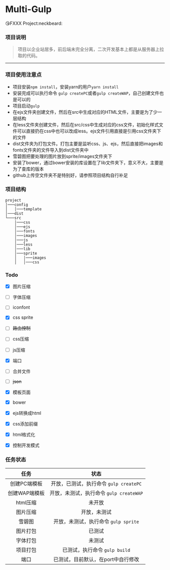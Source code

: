 # Multi-Gulp
:kissing_heart:FXXX Project:neckbeard:

### 项目说明

> 项目以企业站居多，前后端未完全分离，二次开发基本上都是从服务器上拉取的代码。

---

### 项目使用注意点

* 项目安装`npm install`，安装yarn的用户`yarn install`
* 安装完成可以执行命令 `gulp createPC`或者`gulp createWAP`，自己创建文件也是可以的
* 项目启动`gulp`
* 在ejs文件夹创建文件，然后在src中生成对应的HTML文件，主要是为了少一层结构
* 在less文件夹创建文件，然后在src/css中生成对应的css文件，初始化样式文件可以直接扔在css中也可以改成less。ejs文件引用直接是引用css文件夹下的文件
* dist文件夹为打包文件。打包主要是监听css、js、ejs，然后直接把images和fonts文件夹的文件导入到dist文件夹中
* 雪碧图把要处理的图片放到sprite/images文件夹下
* 安装了bower，通过bower安装的库设置在了lib文件夹下，意义不大，主要是为了查库的版本
* github上传空文件夹不是特别好，请参照项目结构自行补足

### 项目结构

```
project
│───config
│	│───template
│───dist
└───src
    │───css
    │───ejs
    │───fonts
    │───images
    │───js
    │───less
    │───lib
    │───sprite
    │	│───images
    │	│───css

```


### Todo

- [x] 图片压缩
- [ ] 字体压缩
- [ ] iconfont
- [x] css sprite
- [ ] ~~路由控制~~
- [ ] css压缩
- [ ] js压缩
- [x] 端口
- [ ] 合并文件
- [ ] ~~json~~
- [x] 模板页面
- [x] bower
- [x] ejs转换成html
- [x] css添加前缀
- [x] html格式化
- [x] 控制开发模式


### 任务状态
|任务|状态|
|:-:|:-:|
|创建PC端模板|开放，已测试，执行命令 `gulp createPC`|
|创建WAP端模板|开放，未测试，执行命令 `gulp createWAP`|
|html压缩|未开放|
|图片压缩|开放，未测试|
|雪碧图|开放，未测试，执行命令 `gulp sprite`|
|图片打包|已测试|
|字体打包|未测试|
|项目打包|已测试，执行命令 `gulp build`|
|端口|已测试，目前默认，在port中自行修改|